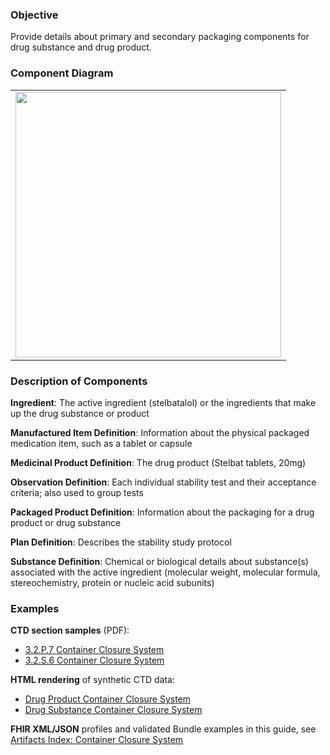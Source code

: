 ### Objective
Provide details about primary and secondary packaging components for drug substance and drug product.

### Component Diagram
<table>
<tr><td><img src="container_closure_system.png" width="425"/></td></tr>
</table>
 
### Description of Components
**Ingredient**: The active ingredient (stelbatalol) or the ingredients that make up the drug substance or product

**Manufactured Item Definition**: Information about the physical packaged medication item, such as a tablet or capsule

**Medicinal Product Definition**: The drug product (Stelbat tablets, 20mg)

**Observation Definition**: Each individual stability test and their acceptance criteria; also used to group tests

**Packaged Product Definition**: Information about the packaging for a drug product or drug substance

**Plan Definition**: Describes the stability study protocol

**Substance Definition**: Chemical or biological details about substance(s) associated with the active ingredient (molecular weight, molecular formula, stereochemistry, protein or nucleic acid subunits) 

### Examples
**CTD section samples** (PDF):
- <a href="https://github.com/HL7/uv-dx-pq/raw/master/input/examples-pdf/3.2.P.7_Container_Closure_System.pdf ">3.2.P.7 Container Closure System</a>
- <a href="https://github.com/HL7/uv-dx-pq/raw/master/input/examples-pdf/3.2.S.6_Container_Closure_System.pdf ">3.2.S.6 Container Closure System</a>

**HTML rendering** of synthetic CTD data:
- <a href="container_rend_p.html">Drug Product Container Closure System</a>
- <a href="container_rend_s.html">Drug Substance Container Closure System</a>

**FHIR XML/JSON** profiles and validated Bundle examples in this guide, see [Artifacts Index: Container Closure System](artifacts.html#container-closure-system)